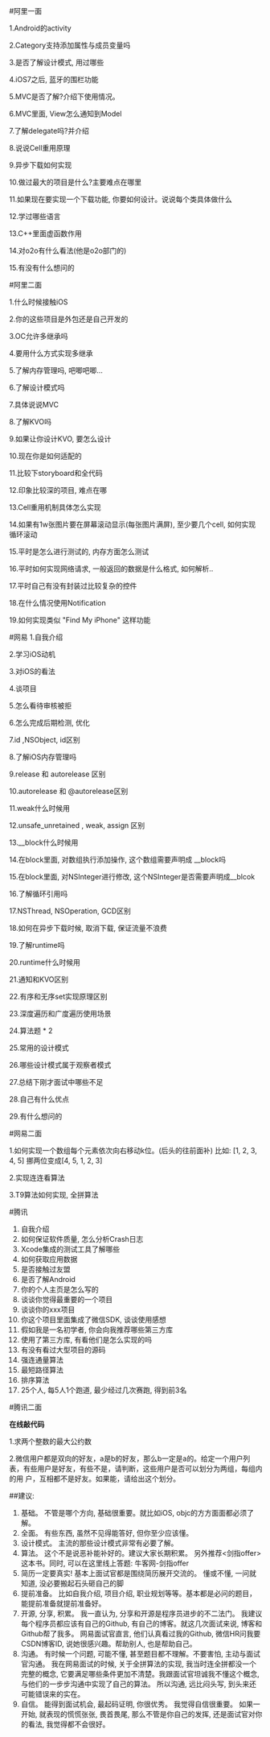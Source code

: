 #阿里一面

1.Android的activity

2.Category支持添加属性与成员变量吗

3.是否了解设计模式, 用过哪些

4.iOS7之后, 蓝牙的围栏功能

5.MVC是否了解?介绍下使用情况。

6.MVC里面, View怎么通知到Model

7.了解delegate吗?并介绍

8.说说Cell重用原理

9.异步下载如何实现

10.做过最大的项目是什么?主要难点在哪里

11.如果现在要实现一个下载功能, 你要如何设计。说说每个类具体做什么

12.学过哪些语言

13.C++里面虚函数作用

14.对o2o有什么看法(他是o2o部门的)

15.有没有什么想问的


#阿里二面

1.什么时候接触iOS

2.你的这些项目是外包还是自己开发的

3.OC允许多继承吗

4.要用什么方式实现多继承

5.了解内存管理吗, 吧唧吧唧...

6.了解设计模式吗

7.具体说说MVC

8.了解KVO吗

9.如果让你设计KVO, 要怎么设计

10.现在你是如何适配的

11.比较下storyboard和全代码

12.印象比较深的项目, 难点在哪

13.Cell重用机制具体怎么实现

14.如果有1w张图片要在屏幕滚动显示(每张图片满屏), 至少要几个cell, 如何实现循环滚动

15.平时是怎么进行测试的, 内存方面怎么测试

16.平时如何实现网络请求, 一般返回的数据是什么格式, 如何解析..

17.平时自己有没有封装过比较复杂的控件

18.在什么情况使用Notification

19.如何实现类似 "Find My iPhone" 这样功能

#网易
1.自我介绍

2.学习iOS动机

3.对iOS的看法

4.谈项目

5.怎么看待审核被拒

6.怎么完成后期检测, 优化

7.id ,NSObject, id<NSObject>区别

8.了解iOS内存管理吗

9.release 和 autorelease 区别

10.autorelease 和 @autorelease区别

11.weak什么时候用

12.unsafe_unretained , weak, assign 区别

13.__block什么时候用

14.在block里面, 对数组执行添加操作, 这个数组需要声明成 __block吗

15.在block里面, 对NSInteger进行修改, 这个NSInteger是否需要声明成__blcok

16.了解循环引用吗

17.NSThread, NSOperation, GCD区别

18.如何在异步下载时候, 取消下载, 保证流量不浪费

19.了解runtime吗

20.runtime什么时候用

21.通知和KVO区别

22.有序和无序set实现原理区别

23.深度遍历和广度遍历使用场景

24.算法题 * 2

25.常用的设计模式

26.哪些设计模式属于观察者模式

27.总结下刚才面试中哪些不足

28.自己有什么优点

29.有什么想问的

#网易二面

1.如何实现一个数组每个元素依次向右移动k位。(后头的往前面补) 比如: [1, 2, 3, 4, 5] 挪两位变成[4, 5, 1, 2, 3]

2.实现连连看算法

3.T9算法如何实现, 全拼算法


#腾讯

1. 自我介绍
2. 如何保证软件质量, 怎么分析Crash日志
3. Xcode集成的测试工具了解哪些
4. 如何获取应用数据
5. 是否接触过友盟
6. 是否了解Android
7. 你的个人主页是怎么写的
8. 谈谈你觉得最重要的一个项目
9. 谈谈你的xxx项目
10. 你这个项目里面集成了微信SDK, 谈谈使用感想
11. 假如我是一名初学者, 你会向我推荐哪些第三方库
12. 使用了第三方库, 有看他们是怎么实现的吗
13. 有没有看过大型项目的源码
14. 强连通量算法
15. 最短路径算法
16. 排序算法
17. 25个人, 每5人1个跑道, 最少经过几次赛跑, 得到前3名


#腾讯二面

**在线敲代码**

1.求两个整数的最大公约数

2.微信用户都是双向的好友，a是b的好友，那么b一定是a的。给定一个用户列表，有些用户是好友，有些不是，请判断，这些用户是否可以划分为两组，每组内的用 户，互相都不是好友。如果能，请给出这个划分。




##建议: 

1. 基础。 不管是哪个方向, 基础很重要。就比如iOS, objc的方方面面都必须了解。
2. 全面。 有些东西, 虽然不见得能答好, 但你至少应该懂。
3. 设计模式。 主流的那些设计模式非常有必要了解。
4. 算法。 这个不是说恶补能补好的。建议大家长期积累。 另外推荐<剑指offer>这本书。同时, 可以在这里线上答题: 牛客网-剑指offer
5. 简历一定要真实! 基本上面试官都是围绕简历展开交流的。 懂或不懂, 一问就知道, 没必要搬起石头砸自己的脚
6. 提前准备。 比如自我介绍, 项目介绍, 职业规划等等。基本都是必问的题目，能提前准备就提前准备好。
7. 开源, 分享, 积累。 我一直认为, 分享和开源是程序员进步的不二法门。 我建议每个程序员都应该有自己的Github, 有自己的博客。就这几次面试来说, 博客和Github帮了我多。 网易面试官直言, 他们认真看过我的Github, 微信HR问我要CSDN博客ID, 说她很感兴趣。帮助别人, 也是帮助自己。
8. 沟通。 有时候一个问题, 可能不懂, 甚至题目都不理解。不要害怕, 主动与面试官沟通。 我在网易面试的时候, 关于全拼算法的实现, 我当时连全拼都没一个完整的概念, 它要满足哪些条件更加不清楚。我跟面试官坦诚我不懂这个概念, 与他们的一步步沟通中实现了自己的算法。 所以沟通, 远比闷头写, 到头来还可能错误来的实在。
9. 自信。 能得到面试机会, 最起码证明, 你很优秀。 我觉得自信很重要。 如果一开始, 就表现的慌慌张张, 畏首畏尾, 那么不管是你自己的发挥, 还是面试官对你的看法, 我觉得都不会很好。